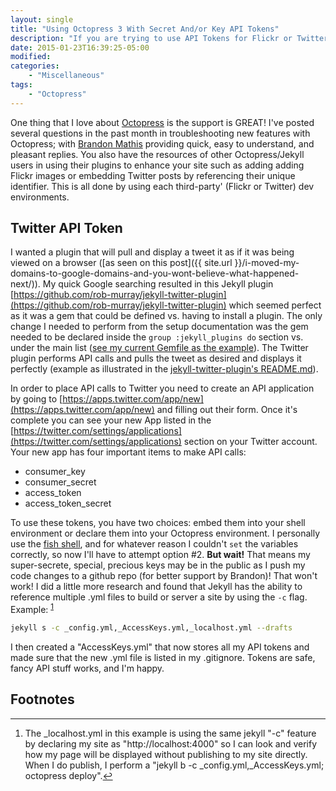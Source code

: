```yaml
---
layout: single
title: "Using Octopress 3 With Secret And/or Key API Tokens"
description: "If you are trying to use API Tokens for Flickr or Twitter, here is smart option"
date: 2015-01-23T16:39:25-05:00
modified:
categories:
    - "Miscellaneous"
tags:
    - "Octopress"
---
```

One thing that I love about [Octopress][octopress] is the support is GREAT!  I've posted several questions in the past month in troubleshooting new features with Octopress; with [Brandon Mathis][imathis] providing quick, easy to understand, and pleasant replies.  You also have the resources of other Octopress/Jekyll users in using their plugins to enhance your site such as adding adding Flickr images or embedding Twitter posts by referencing their unique identifier.  This is all done by using each third-party' (Flickr or Twitter) dev environments.

## Twitter API Token
I wanted a plugin that will pull and display a tweet it as if it was being viewed on a browser ([as seen on this post]({{ site.url }}/i-moved-my-domains-to-google-domains-and-you-wont-believe-what-happened-next/)).  My quick Google searching resulted in this Jekyll plugin [https://github.com/rob-murray/jekyll-twitter-plugin](https://github.com/rob-murray/jekyll-twitter-plugin) which seemed perfect as it was a gem that could be defined vs. having to install a plugin.  The only change I needed to perform from the setup documentation was the gem needed to be declared inside the ```group :jekyll_plugins do``` section vs. under the main list ([see my current Gemfile as the example][gemfile]).  The Twitter plugin performs API calls and pulls the tweet as desired and displays it perfectly (example as illustrated in the [jekyll-twitter-plugin's README.md][readme]).

In order to place API calls to Twitter you need to create an API application by going to [https://apps.twitter.com/app/new](https://apps.twitter.com/app/new) and filling out their form. Once it's complete you can see your new App listed in the [https://twitter.com/settings/applications](https://twitter.com/settings/applications) section on your Twitter account.  Your new app has four important items to make API calls:

-	consumer_key
-	consumer_secret
-	access_token
-	access_token_secret

To use these tokens, you have two choices: embed them into your shell environment or declare them into your Octopress environment.  I personally use the [fish shell][fish], and for whatever reason I couldn't ```set``` the variables correctly, so now I'll have to attempt option #2.  **But wait!**  That means my super-secrete, special, precious keys may be in the public as I push my code changes to a github repo (for better support by Brandon)!  That won't work!  I did a little more research and found that Jekyll has the ability to reference multiple .yml files to build or server a site by using the ```-c``` flag.  Example: <sup id="fnr1-2015-01-23">[1]</sup>

``` bash
jekyll s -c _config.yml,_AccessKeys.yml,_localhost.yml --drafts
```

I then created a "AccessKeys.yml" that now stores all my API tokens and made sure that the new .yml file is listed in my .gitignore.  Tokens are safe, fancy API stuff works, and I'm happy. 

## Footnotes

<div class="footnotes">
<hr />
<ol>
<li id="fn1-2015-01-23"><p>The _localhost.yml in this example is using the same jekyll "-c" feature by declaring my site as "http://localhost:4000" so I can look and verify how my page will be displayed without publishing to my site directly.  When I do publish, I perform a "jekyll b -c _config.yml,_AccessKeys.yml; octopress deploy".<a href="#fnr1-2015-01-23"  class="footnoteBackLink"  title="Jump back to footnote 1 in the text.">&#8617;</a></p></li>
</ol>
</div>


[octopress]: http://octopress.org 
[imathis]: https://github.com/imathis 
[gemfile]: https://github.com/justinrummel/jr.com-hpstr/blob/master/Gemfile 
[readme]: https://github.com/rob-murray/jekyll-twitter-plugin/blob/master/README.md 
[fish]: http://fishshell.com 
[1]: #fn1-2015-01-23
